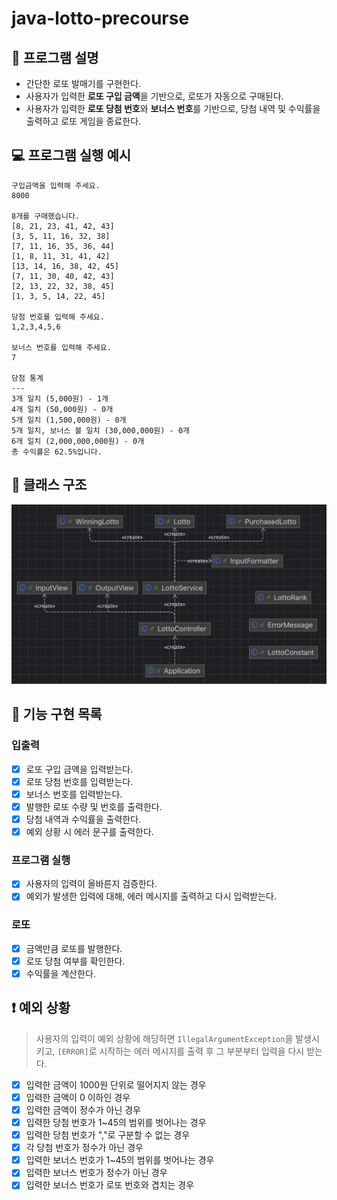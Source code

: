 # java-lotto-precourse

## 🎲 프로그램 설명

- 간단한 로또 발매기를 구현한다.
- 사용자가 입력한 **로또 구입 금액**을 기반으로, 로또가 자동으로 구매된다.
- 사용자가 입력한 **로또 당첨 번호**와 **보너스 번호**를 기반으로, 당첨 내역 및 수익률을 출력하고 로또 게임을 종료한다.

## 💻 프로그램 실행 예시
```
구입금액을 입력해 주세요.
8000

8개를 구매했습니다.
[8, 21, 23, 41, 42, 43] 
[3, 5, 11, 16, 32, 38] 
[7, 11, 16, 35, 36, 44] 
[1, 8, 11, 31, 41, 42] 
[13, 14, 16, 38, 42, 45] 
[7, 11, 30, 40, 42, 43] 
[2, 13, 22, 32, 38, 45] 
[1, 3, 5, 14, 22, 45]

당첨 번호를 입력해 주세요.
1,2,3,4,5,6

보너스 번호를 입력해 주세요.
7

당첨 통계
---
3개 일치 (5,000원) - 1개
4개 일치 (50,000원) - 0개
5개 일치 (1,500,000원) - 0개
5개 일치, 보너스 볼 일치 (30,000,000원) - 0개
6개 일치 (2,000,000,000원) - 0개
총 수익률은 62.5%입니다.
```
## 📌 클래스 구조

![diagram.png](image/diagram.png)

## 📄 기능 구현 목록

### 입출력
- [x] 로또 구입 금액을 입력받는다.
- [x] 로또 당첨 번호를 입력받는다.
- [x] 보너스 번호를 입력받는다.
- [x] 발행한 로또 수량 및 번호를 출력한다.
- [x] 당첨 내역과 수익률을 출력한다.
- [x] 예외 상황 시 에러 문구를 출력한다.

### 프로그램 실행
- [x] 사용자의 입력이 올바른지 검증한다.
- [x] 예외가 발생한 입력에 대해, 에러 메시지를 출력하고 다시 입력받는다.

### 로또
- [x] 금액만큼 로또를 발행한다.
- [x] 로또 당첨 여부를 확인한다.
- [x] 수익률을 계산한다.

## ❗️ 예외 상황
>사용자의 입력이 예외 상황에 해당하면 `IllegalArgumentException`을 발생시키고, `[ERROR]`로 시작하는 에러 메시지를 출력 후 그 부분부터 입력을 다시 받는다.

- [x] 입력한 금액이 1000원 단위로 떨어지지 않는 경우
- [x] 입력한 금액이 0 이하인 경우
- [x] 입력한 금액이 정수가 아닌 경우
- [x] 입력한 당첨 번호가 1~45의 범위를 벗어나는 경우
- [x] 입력한 당첨 번호가 ","로 구분할 수 없는 경우
- [x] 각 당첨 번호가 정수가 아닌 경우
- [x] 입력한 보너스 번호가 1~45의 범위를 벗어나는 경우
- [x] 입력한 보너스 번호가 정수가 아닌 경우
- [x] 입력한 보너스 번호가 로또 번호와 겹치는 경우